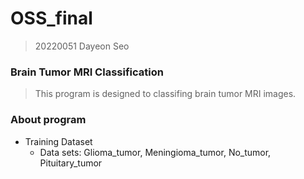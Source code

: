 # OSS_final 
> 20220051 Dayeon Seo



### Brain Tumor MRI Classification
> This program is designed to classifing brain tumor MRI images.



### About program
* Training Dataset
  * Data sets: Glioma_tumor, Meningioma_tumor, No_tumor, Pituitary_tumor
